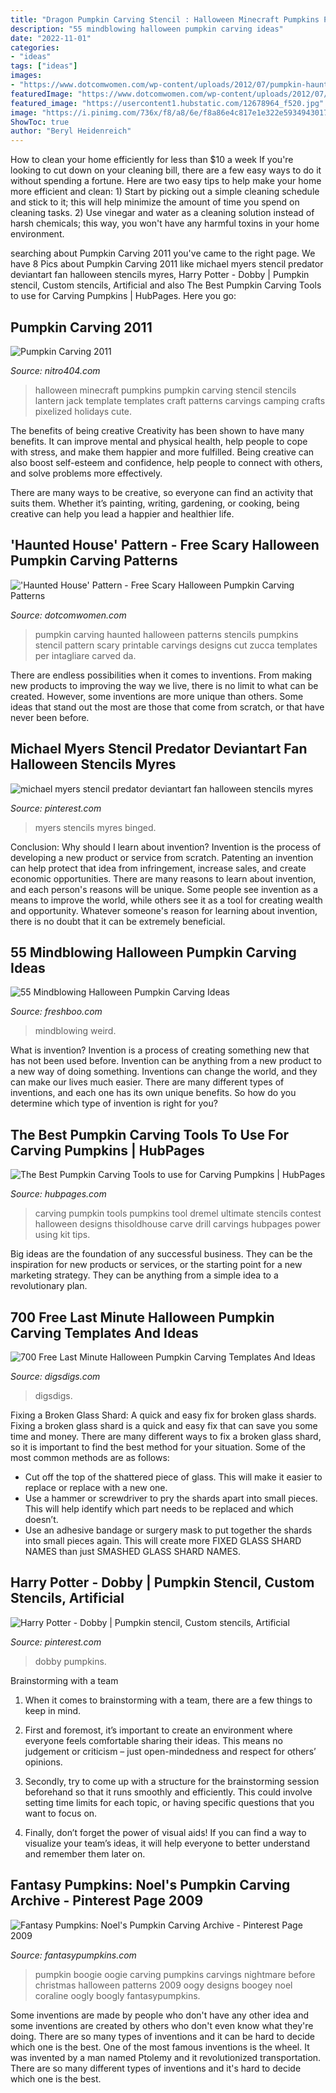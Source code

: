 ```yaml
---
title: "Dragon Pumpkin Carving Stencil : Halloween Minecraft Pumpkins Pumpkin Carving Stencil Stencils Lantern Jack Template Templates Craft Patterns Carvings Camping Crafts Pixelized Holidays Cute"
description: "55 mindblowing halloween pumpkin carving ideas"
date: "2022-11-01"
categories:
- "ideas"
tags: ["ideas"]
images:
- "https://www.dotcomwomen.com/wp-content/uploads/2012/07/pumpkin-haunted-house-224x300.jpg"
featuredImage: "https://www.dotcomwomen.com/wp-content/uploads/2012/07/pumpkin-haunted-house-224x300.jpg"
featured_image: "https://usercontent1.hubstatic.com/12678964_f520.jpg"
image: "https://i.pinimg.com/736x/f8/a8/6e/f8a86e4c817e1e322e5934943017f573.jpg"
ShowToc: true
author: "Beryl Heidenreich"
---
```



How to clean your home efficiently for less than $10 a week
If you're looking to cut down on your cleaning bill, there are a few easy ways to do it without spending a fortune. Here are two easy tips to help make your home more efficient and clean: 1) Start by picking out a simple cleaning schedule and stick to it; this will help minimize the amount of time you spend on cleaning tasks. 2) Use vinegar and water as a cleaning solution instead of harsh chemicals; this way, you won't have any harmful toxins in your home environment.

	

		
searching about Pumpkin Carving 2011 you've came to the right page. We have 8 Pics about Pumpkin Carving 2011 like michael myers stencil predator deviantart fan halloween stencils myres, Harry Potter - Dobby | Pumpkin stencil, Custom stencils, Artificial and also The Best Pumpkin Carving Tools to use for Carving Pumpkins | HubPages. Here you go:
		
    
## Pumpkin Carving 2011

<img loading=lazy src="http://www.nitro404.com/pumpkins/img/2011/lg/IMG_0176.jpg" onerror="this.onerror=null;this.src='https://tse1.mm.bing.net/th?id=OIP.VHwwjhcONZ3UCd6yTVjj-gHaFj&amp;pid=15.1';" alt="Pumpkin Carving 2011">

_Source: nitro404.com_

>halloween minecraft pumpkins pumpkin carving stencil stencils lantern jack template templates craft patterns carvings camping crafts pixelized holidays cute. 

	

The benefits of being creative
Creativity has been shown to have many benefits. It can improve mental and physical health, help people to cope with stress, and make them happier and more fulfilled.
Being creative can also boost self-esteem and confidence, help people to connect with others, and solve problems more effectively.

There are many ways to be creative, so everyone can find an activity that suits them. Whether it’s painting, writing, gardening, or cooking, being creative can help you lead a happier and healthier life.

    
## &#039;Haunted House&#039; Pattern - Free Scary Halloween Pumpkin Carving Patterns

<img loading=lazy src="https://www.dotcomwomen.com/wp-content/uploads/2012/07/pumpkin-haunted-house-224x300.jpg" onerror="this.onerror=null;this.src='https://tse3.mm.bing.net/th?id=OIP.h06O5jWDfPftyLe87g6RCQAAAA&amp;pid=15.1';" alt="&#039;Haunted House&#039; Pattern - Free Scary Halloween Pumpkin Carving Patterns">

_Source: dotcomwomen.com_

>pumpkin carving haunted halloween patterns stencils pumpkins stencil pattern scary printable carvings designs cut zucca templates per intagliare carved da. 

	

There are endless possibilities when it comes to inventions. From making new products to improving the way we live, there is no limit to what can be created. However, some inventions are more unique than others. Some ideas that stand out the most are those that come from scratch, or that have never been before.

    
## Michael Myers Stencil Predator Deviantart Fan Halloween Stencils Myres

<img loading=lazy src="https://i.pinimg.com/736x/f8/a8/6e/f8a86e4c817e1e322e5934943017f573.jpg" onerror="this.onerror=null;this.src='https://tse4.mm.bing.net/th?id=OIP.tStNskb5wCsxT2u8QnuKLgHaLO&amp;pid=15.1';" alt="michael myers stencil predator deviantart fan halloween stencils myres">

_Source: pinterest.com_

>myers stencils myres binged. 

	

Conclusion: Why should I learn about invention?
Invention is the process of developing a new product or service from scratch. Patenting an invention can help protect that idea from infringement, increase sales, and create economic opportunities. There are many reasons to learn about invention, and each person's reasons will be unique. Some people see invention as a means to improve the world, while others see it as a tool for creating wealth and opportunity. Whatever someone's reason for learning about invention, there is no doubt that it can be extremely beneficial.

    
## 55 Mindblowing Halloween Pumpkin Carving Ideas

<img loading=lazy src="https://www.freshboo.com/wp-content/uploads/2014/05/152-600x748.jpg" onerror="this.onerror=null;this.src='https://tse2.mm.bing.net/th?id=OIP.atPsmPb92fO4-ylf1hHyCwHaJO&amp;pid=15.1';" alt="55 Mindblowing Halloween Pumpkin Carving Ideas">

_Source: freshboo.com_

>mindblowing weird. 

	

What is invention?
Invention is a process of creating something new that has not been used before. Invention can be anything from a new product to a new way of doing something. Inventions can change the world, and they can make our lives much easier. There are many different types of inventions, and each one has its own unique benefits. So how do you determine which type of invention is right for you?

    
## The Best Pumpkin Carving Tools To Use For Carving Pumpkins | HubPages

<img loading=lazy src="https://usercontent1.hubstatic.com/12678964_f520.jpg" onerror="this.onerror=null;this.src='https://tse2.mm.bing.net/th?id=OIP.2tF3lAhjIHjT7Oe_Lm_iUgHaHa&amp;pid=15.1';" alt="The Best Pumpkin Carving Tools to use for Carving Pumpkins | HubPages">

_Source: hubpages.com_

>carving pumpkin tools pumpkins tool dremel ultimate stencils contest halloween designs thisoldhouse carve drill carvings hubpages power using kit tips. 

	

Big ideas are the foundation of any successful business. They can be the inspiration for new products or services, or the starting point for a new marketing strategy. They can be anything from a simple idea to a revolutionary plan.

    
## 700 Free Last Minute Halloween Pumpkin Carving Templates And Ideas

<img loading=lazy src="https://www.digsdigs.com/photos/2011/10/700-free-last-minute-halloween-pumpkin-carving-templates-and-ideas-4.jpg" onerror="this.onerror=null;this.src='https://tse1.mm.bing.net/th?id=OIP.IjaxSdoMPR-riMH3g83mRgHaHa&amp;pid=15.1';" alt="700 Free Last Minute Halloween Pumpkin Carving Templates And Ideas">

_Source: digsdigs.com_

>digsdigs. 

	

Fixing a Broken Glass Shard: A quick and easy fix for broken glass shards.
Fixing a broken glass shard is a quick and easy fix that can save you some time and money. There are many different ways to fix a broken glass shard, so it is important to find the best method for your situation. Some of the most common methods are as follows:
- Cut off the top of the shattered piece of glass. This will make it easier to replace or replace with a new one.
- Use a hammer or screwdriver to pry the shards apart into small pieces. This will help identify which part needs to be replaced and which doesn’t.
- Use an adhesive bandage or surgery mask to put together the shards into small pieces again. This will create more FIXED GLASS SHARD NAMES than just SMASHED GLASS SHARD NAMES.

    
## Harry Potter - Dobby | Pumpkin Stencil, Custom Stencils, Artificial

<img loading=lazy src="https://i.pinimg.com/736x/ab/58/fb/ab58fb137510f373c99dbb0a5d75cb5f.jpg" onerror="this.onerror=null;this.src='https://tse2.mm.bing.net/th?id=OIP.Ff2BtSpjJ2QJ9VFxoc-dVgHaK7&amp;pid=15.1';" alt="Harry Potter - Dobby | Pumpkin stencil, Custom stencils, Artificial">

_Source: pinterest.com_

>dobby pumpkins. 

	

Brainstorming with a team
1. When it comes to brainstorming with a team, there are a few things to keep in mind.
2. First and foremost, it’s important to create an environment where everyone feels comfortable sharing their ideas. This means no judgement or criticism – just open-mindedness and respect for others’ opinions.

3. Secondly, try to come up with a structure for the brainstorming session beforehand so that it runs smoothly and efficiently. This could involve setting time limits for each topic, or having specific questions that you want to focus on.

4. Finally, don’t forget the power of visual aids! If you can find a way to visualize your team’s ideas, it will help everyone to better understand and remember them later on.

    
## Fantasy Pumpkins: Noel&#039;s Pumpkin Carving Archive - Pinterest Page 2009

<img loading=lazy src="https://fantasypumpkins.com/2009-pumpkins/oogy-boogey111.jpg" onerror="this.onerror=null;this.src='https://tse1.mm.bing.net/th?id=OIP.DnAj1R1zo-1KMgRZKNbUOAHaFw&amp;pid=15.1';" alt="Fantasy Pumpkins: Noel&#039;s Pumpkin Carving Archive - Pinterest Page 2009">

_Source: fantasypumpkins.com_

>pumpkin boogie oogie carving pumpkins carvings nightmare before christmas halloween patterns 2009 oogy designs boogey noel coraline oogly boogly fantasypumpkins. 

	

Some inventions are made by people who don't have any other idea and some inventions are created by others who don't even know what they're doing. There are so many types of inventions and it can be hard to decide which one is the best. One of the most famous inventions is the wheel. It was invented by a man named Ptolemy and it revolutionized transportation. There are so many different types of inventions and it's hard to decide which one is the best.

